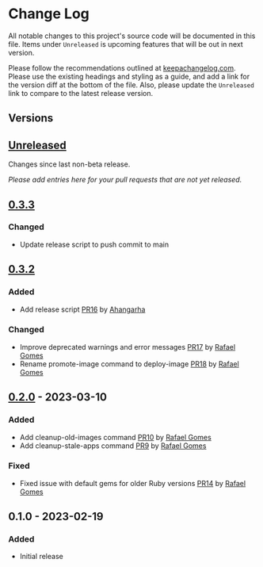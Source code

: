 # Change Log

All notable changes to this project's source code will be documented in this file. Items under `Unreleased` is upcoming features that will be out in next version.

Please follow the recommendations outlined at [keepachangelog.com](https://keepachangelog.com). Please use the existing headings and styling as a guide, and add a link for the version diff at the bottom of the file. Also, please update the `Unreleased` link to compare to the latest release version.


## Versions
## [Unreleased]
Changes since last non-beta release.

*Please add entries here for your pull requests that are not yet released.*

## [0.3.3]
### Changed
- Update release script to push commit to main

## [0.3.2]
### Added
- Add release script [PR16](https://github.com/shakacode/heroku-to-control-plane/pull/16) by [Ahangarha](https://github.com/ahangarha)

### Changed
- Improve deprecated warnings and error messages [PR17](https://github.com/shakacode/heroku-to-control-plane/pull/17) by [Rafael Gomes](https://github.com/rafaelgomesxyz)
- Rename promote-image command to deploy-image [PR18](https://github.com/shakacode/heroku-to-control-plane/pull/18) by [Rafael Gomes](https://github.com/rafaelgomesxyz)

## [0.2.0] - 2023-03-10
### Added
- Add cleanup-old-images command [PR10](https://github.com/shakacode/heroku-to-control-plane/pull/10) by [Rafael Gomes](https://github.com/rafaelgomesxyz)
- Add cleanup-stale-apps command [PR9](https://github.com/shakacode/heroku-to-control-plane/pull/9) by [Rafael Gomes](https://github.com/rafaelgomesxyz)

### Fixed
- Fixed issue with default gems for older Ruby versions [PR14](https://github.com/shakacode/heroku-to-control-plane/pull/14) by [Rafael Gomes](https://github.com/rafaelgomesxyz)

## 0.1.0 - 2023-02-19

### Added

- Initial release

[unreleased]: https://github.com/shakacode/heroku-to-control-plane/compare/v0.3.3...HEAD
[0.3.3]: https://github.com/shakacode/heroku-to-control-plane/compare/v0.3.2...v0.3.3
[0.3.2]: https://github.com/shakacode/heroku-to-control-plane/compare/v0.2.0...v0.3.2
[0.2.0]: https://github.com/shakacode/heroku-to-control-plane/releases/tag/v0.2.0

